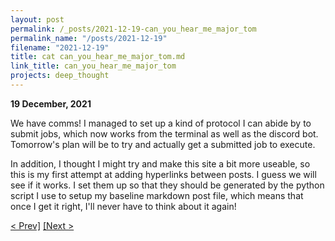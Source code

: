 ```yaml
---
layout: post
permalink: /_posts/2021-12-19-can_you_hear_me_major_tom
permalink_name: "/posts/2021-12-19"
filename: "2021-12-19"
title: cat can_you_hear_me_major_tom.md
link_title: can_you_hear_me_major_tom
projects: deep_thought
---
```

**19 December, 2021**

We have comms! I managed to set up a kind of protocol I can abide by to submit jobs, which now works from the terminal as well as the discord bot. Tomorrow's plan will be to try and actually get a submitted job to execute.

In addition, I thought I might try and make this site a bit more useable, so this is my first attempt at adding hyperlinks between posts. I guess we will see if it works. I set them up so that they should be generated by the python script I use to setup my baseline markdown post file, which means that once I get it right, I'll never have to think about it again!

[< Prev\]](/_posts/2021-12-18-ground_control_to_major_tom)    [\[Next >](/_posts/NEXT_POST)

